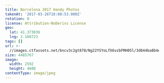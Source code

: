 ```yaml
---
title: Barcelona 2017 Handy Photos
takenAt: '2017-03-26T18:08:53.000Z'
rotation: 0
license: Attribution-NoDerivs License
geo:
  lat: 41.373036
  lng: 2.160723
tags: []
url: >-
  //images.ctfassets.net/bncv3c2gt878/Ng22YSYoLfX6vzbFMH05l/3d844ba8b4eb4baecc254fad19acf9db/barcelona-2017-handy-photos_34104613765_o
size: 4485767
image:
  width: 2592
  height: 4608
contentType: image/jpeg
---
```



